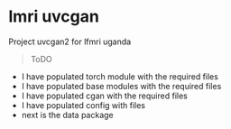 # lmri uvcgan
Project uvcgan2 for lfmri uganda

> ToDO
- I have populated torch module with the required files
- I have populated base modules with the required files
- I have populated cgan with the required files
- I have populated config with files
- next is the data package